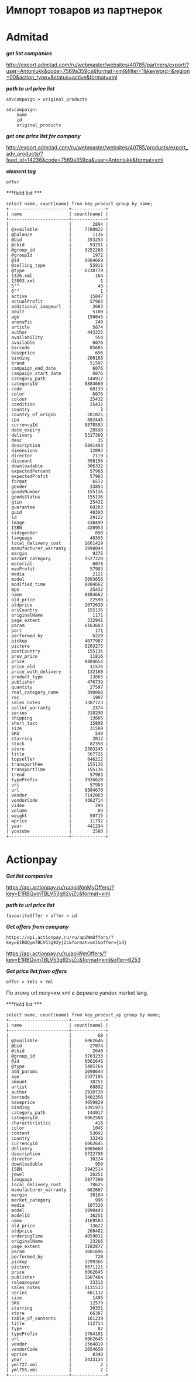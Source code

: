 Импорт товаров из партнерок
===========================

Admitad
=======

***get list companies***

http://export.admitad.com/ru/webmaster/websites/40785/partners/export/?user=Antonlukk&code=7569a359ca&format=xml&filter=1&keyword=&region=00&action_type=&status=active&format=xml

***path to url price list***

    advcampaign > original_products
    
    advcampaign:
        name
        id
        original_products

***get one price list for company***

http://export.admitad.com/ru/webmaster/websites/40785/products/export_adv_products/?feed_id=14236&code=7569a359ca&user=Antonlukk&format=xml

***element tag***

    offer
    
***field list ***
    
    select name, count(name) from key_product group by name;
    +-----------------------+-------------+
    | name                  | count(name) |
    +-----------------------+-------------+
    |                       |        2894 |
    | @available            |     7780822 |
    | @balance              |        1136 |
    | @bid                  |      353253 |
    | @cbid                 |       93291 |
    | @group_id             |     3252268 |
    | @groupId              |        1972 |
    | @id                   |     8884669 |
    | @selling_type         |       55911 |
    | @type                 |     6238779 |
    | 1326.xml              |         164 |
    | 13803.xml             |           1 |
    | 5""                   |          43 |
    | 6""                   |           1 |
    | active                |       15847 |
    | actualProfit          |       57983 |
    | additional_imageurl   |        2683 |
    | adult                 |        5100 |
    | age                   |      150043 |
    | anonsPic              |         240 |
    | article               |        5874 |
    | author                |      443335 |
    | availability          |         554 |
    | available             |        6076 |
    | barcode               |       85605 |
    | baseprice             |         656 |
    | binding               |      200188 |
    | brand                 |       51597 |
    | campaign_end_date     |        6076 |
    | campaign_start_date   |        6076 |
    | category_path         |      144917 |
    | categoryId            |     8884669 |
    | code                  |       68133 |
    | color                 |        6076 |
    | colour                |       25432 |
    | condition             |       25432 |
    | country               |           3 |
    | country_of_origin     |      281025 |
    | cpa                   |      882445 |
    | currencyId            |     8878593 |
    | date_expiry           |       28598 |
    | delivery              |     5317369 |
    | desc                  |          35 |
    | description           |     5891493 |
    | dimensions            |       12094 |
    | director              |        2119 |
    | discount              |      398156 |
    | downloadable          |      306332 |
    | expectedPercent       |       57983 |
    | expectedProfit        |       57983 |
    | format                |        6572 |
    | gender                |       33854 |
    | goodsNumber           |      155136 |
    | goodsStatus           |      155136 |
    | gtin                  |       25432 |
    | guarantee             |       68203 |
    | guid                  |       40393 |
    | id                    |       29122 |
    | image                 |      538499 |
    | ISBN                  |      420953 |
    | kidsgender            |         890 |
    | language              |       40393 |
    | local_delivery_cost   |     1661429 |
    | manufacturer_warranty |     1998044 |
    | margin                |        9375 |
    | market_category       |     1527220 |
    | material              |        6076 |
    | maxProfit             |       57983 |
    | media                 |        2121 |
    | model                 |     5093656 |
    | modified_time         |     8884662 |
    | mpn                   |       25432 |
    | name                  |     8884662 |
    | old_price             |       22590 |
    | oldprice              |     2072639 |
    | oriCountry            |      155136 |
    | originalName          |        1171 |
    | page_extent           |      332941 |
    | param                 |     6163683 |
    | part                  |         171 |
    | performed_by          |        6229 |
    | pickup                |     4077987 |
    | picture               |     8203273 |
    | postCountry           |      155136 |
    | prev_price            |       11816 |
    | price                 |     8884654 |
    | price_old             |       31576 |
    | price_with_delivery   |      132180 |
    | product_type          |       13865 |
    | publisher             |      476739 |
    | quantity              |       27597 |
    | real_category_name    |      398088 |
    | rec                   |        1907 |
    | sales_notes           |     3387723 |
    | seller_warranty       |        2374 |
    | series                |      318290 |
    | shipping              |       13865 |
    | short_text            |       15808 |
    | size                  |       31508 |
    | SKU                   |         549 |
    | starring              |        2012 |
    | stock                 |       82358 |
    | store                 |     2303245 |
    | title                 |      567726 |
    | topseller             |      846212 |
    | transportFee          |      155136 |
    | transportTime         |      155136 |
    | trend                 |       57983 |
    | typePrefix            |     3926628 |
    | uri                   |       57983 |
    | url                   |     8884670 |
    | vendor                |     7142083 |
    | vendorCode            |     4362714 |
    | video                 |         294 |
    | volume                |          89 |
    | weight                |       50715 |
    | wprice                |       11792 |
    | year                  |      441294 |
    | youtube               |        2580 |
    +-----------------------+-------------+
    
Actionpay
=========

***Get list companies***

https://api.actionpay.ru/ru/apiWmMyOffers/?key=E1RBQymTBLV53g92yjZc&format=xml

***path to url price list***

    favouriteOffer > offer > id
    
    

***Get offers from company***

    https://api.actionpay.ru/ru/apiWmOffers/?key=E1RBQymTBLV53g92yjZc&format=xml&offer={id}

https://api.actionpay.ru/ru/apiWmOffers/?key=E1RBQymTBLV53g92yjZc&format=xml&offer=6253

***Get price list from offers***
    
    offer > Ymls > Yml
    
По этому url получим xml в формате yandex market lang.

***field list ***

    select name, count(name) from key_product_ap group by name;
    +-----------------------+-------------+
    | name                  | count(name) |
    +-----------------------+-------------+
    |                       |          68 |
    | @available            |     6062646 |
    | @bid                  |       27074 |
    | @cbid                 |        2640 |
    | @group_id             |     3783233 |
    | @id                   |     6062646 |
    | @type                 |     5485764 |
    | add_params            |     1090644 |
    | age                   |     2327105 |
    | amount                |       38251 |
    | artist                |       68892 |
    | author                |     2910738 |
    | barcode               |     3402356 |
    | baseprice             |     4059829 |
    | binding               |     1391973 |
    | category_path         |      144917 |
    | categoryId            |     6062588 |
    | characteristics       |         418 |
    | color                 |        1045 |
    | content               |       53092 |
    | country               |       33346 |
    | currencyId            |     6062645 |
    | delivery              |     6005668 |
    | description           |     5722798 |
    | director              |       30224 |
    | downloadable          |         950 |
    | ISBN                  |     2942514 |
    | jewel                 |       38251 |
    | language              |     2877399 |
    | local_delivery_cost   |       78625 |
    | manufacturer_warranty |      682687 |
    | margin                |       38184 |
    | market_category       |         996 |
    | media                 |      107320 |
    | model                 |     1990443 |
    | modelId               |       38251 |
    | name                  |     4169503 |
    | old_price             |       13622 |
    | oldprice              |      268482 |
    | orderingTime          |     4059831 |
    | originalName          |       23266 |
    | page_extent           |     3182877 |
    | param                 |     1681696 |
    | performed_by          |         720 |
    | pickup                |     1299366 |
    | picture               |     5671121 |
    | price                 |     6062645 |
    | publisher             |     2887404 |
    | releaseyear           |       33313 |
    | sales_notes           |     1131533 |
    | series                |      661112 |
    | size                  |        1495 |
    | SKU                   |       12579 |
    | starring              |       30331 |
    | store                 |       66387 |
    | table_of_contents     |      161239 |
    | title                 |      112714 |
    | type                  |          82 |
    | typePrefix            |     1764181 |
    | url                   |     6062645 |
    | vendor                |     2564819 |
    | vendorCode            |     2054650 |
    | wprice                |        8340 |
    | year                  |     3433134 |
    | yml727.xml            |           2 |
    | yml755.xml            |           2 |
    +-----------------------+-------------+
